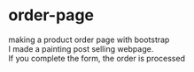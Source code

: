 # order-page
making a product order page with bootstrap
<br>
I made a painting post selling webpage.
<br>
If you complete the form, the order is processed
